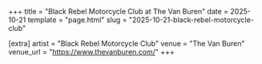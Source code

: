 +++
title = "Black Rebel Motorcycle Club at The Van Buren"
date = 2025-10-21
template = "page.html"
slug = "2025-10-21-black-rebel-motorcycle-club"

[extra]
artist = "Black Rebel Motorcycle Club"
venue = "The Van Buren"
venue_url = "https://www.thevanburen.com/"
+++

